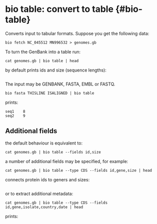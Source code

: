 # bio table: convert to table {#bio-table}

Converts input to tabular formats. Suppose you get the following data:

    bio fetch NC_045512 MN996532 > genomes.gb

To turn the GenBank into a table run:

    cat genomes.gb | bio table | head

by default prints ids and size (sequence lengths):

```{r, code=xfun::read_utf8('code/table1.txt'), eval=F}
```

The input may be GENBANK, FASTA, EMBL or FASTQ.

    bio fasta THISLINE ISALIGNED | bio table

prints:

    seq1	8
    seq2	9

## Additional fields

the default behaviour is equivalent to:

    cat genomes.gb | bio table --fields id,size

a number of additional fields may be specified, for example:

    cat genomes.gb | bio table --type CDS --fields id,gene,size | head

connects protein ids to geners and sizes:

```{r, code=xfun::read_utf8('code/table2.txt'), eval=F}
```

or to extract additional metadata:

    cat genomes.gb | bio table --type CDS --fields id,gene,isolate,country,date | head

prints:

```{r, code=xfun::read_utf8('code/table3.txt'), eval=F}
```
